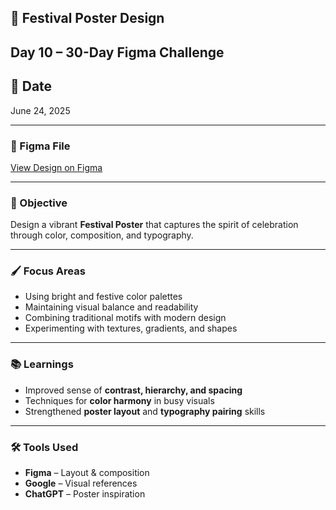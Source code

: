 ## 🎊 Festival Poster Design  
**Day 10 – 30-Day Figma Challenge** 
---
## 📅 Date
June 24, 2025  

---

### 🔗 Figma File  
[View Design on Figma](#https://www.figma.com/design/tBEZfwSurLwaYWlLXE3AM1/Product-Launch-Poster?node-id=12-3&t=vWAPWPeKSDfMLeR0-1)

---

### 🎯 Objective  
Design a vibrant **Festival Poster** that captures the spirit of celebration through color, composition, and typography.  

---

### 🖌️ Focus Areas  
- Using bright and festive color palettes  
- Maintaining visual balance and readability  
- Combining traditional motifs with modern design  
- Experimenting with textures, gradients, and shapes  

---

### 📚 Learnings  
- Improved sense of **contrast, hierarchy, and spacing**  
- Techniques for **color harmony** in busy visuals  
- Strengthened **poster layout** and **typography pairing** skills  

---

### 🛠️ Tools Used  
- **Figma** – Layout & composition  
- **Google** – Visual references  
- **ChatGPT** – Poster inspiration  


